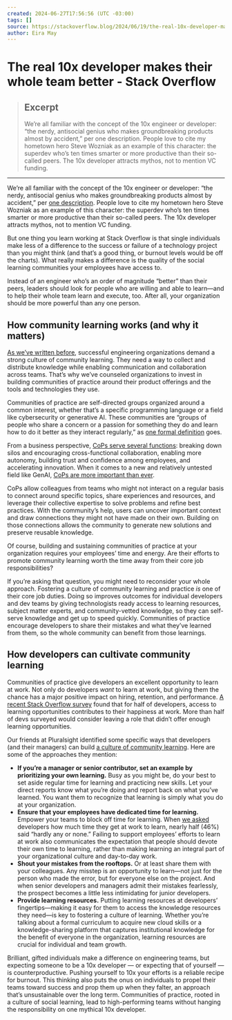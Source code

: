 ```yaml
---
created: 2024-06-27T17:56:56 (UTC -03:00)
tags: []
source: https://stackoverflow.blog/2024/06/19/the-real-10x-developer-makes-their-whole-team-better/?ref=dailydev
author: Eira May
---
```


# The real 10x developer makes their whole team better - Stack Overflow

> ## Excerpt
> We’re all familiar with the concept of the 10x engineer or developer: “the nerdy, antisocial genius who makes groundbreaking products almost by accident,” per one description. People love to cite my hometown hero Steve Wozniak as an example of this character: the superdev who’s ten times smarter or more productive than their so-called peers. The 10x developer attracts mythos, not to mention VC funding.

---
We’re all familiar with the concept of the 10x engineer or developer: “the nerdy, antisocial genius who makes groundbreaking products almost by accident,” per [one description](https://7pace.com/blog/10x-engineers). People love to cite my hometown hero Steve Wozniak as an example of this character: the superdev who’s ten times smarter or more productive than their so-called peers. The 10x developer attracts mythos, not to mention VC funding.

But one thing you learn working at Stack Overflow is that single individuals make less of a difference to the success or failure of a technology project than you might think (and that’s a good thing, or burnout levels would be off the charts). What really makes a difference is the quality of the social learning communities your employees have access to.

Instead of an engineer who’s an order of magnitude “better” than their peers, leaders should look for people who are willing and able to learn—and to help their whole team learn and execute, too. After all, your organization should be more powerful than any one person.

## How community learning works (and why it matters)

[As we’ve written before](https://stackoverflow.blog/2022/08/04/great-engineering-cultures-are-built-on-social-learning-communities/), successful engineering organizations demand a strong culture of community learning. They need a way to collect and distribute knowledge while enabling communication and collaboration across teams. That’s why we’ve counseled organizations to invest in building communities of practice around their product offerings and the tools and technologies they use.

Communities of practice are self-directed groups organized around a common interest, whether that’s a specific programming language or a field like cybersecurity or generative AI. These communities are “groups of people who share a concern or a passion for something they do and learn how to do it better as they interact regularly,” as [one formal definition](https://www.wenger-trayner.com/introduction-to-communities-of-practice/) goes.

From a business perspective, [CoPs serve several functions](https://stackoverflow.co/teams/resources/the-playbook-to-unlock-the-business-value-of-communities-of-practice/): breaking down silos and encouraging cross-functional collaboration, enabling more autonomy, building trust and confidence among employees, and accelerating innovation. When it comes to a new and relatively untested field like GenAI, [CoPs are more important than ever](https://stackoverflow.co/teams/resources/why-your-ai-project-needs-a-community-of-practice-and-how-to-build-one/).

CoPs allow colleagues from teams who might not interact on a regular basis to connect around specific topics, share experiences and resources, and leverage their collective expertise to solve problems and refine best practices. With the community’s help, users can uncover important context and draw connections they might not have made on their own. Building on those connections allows the community to generate new solutions and preserve reusable knowledge.

Of course, building and sustaining communities of practice at your organization requires your employees’ time and energy. Are their efforts to promote community learning worth the time away from their core job responsibilities?

If you’re asking that question, you might need to reconsider your whole approach. Fostering a culture of community learning and practice _is_ one of their core job duties. Doing so improves outcomes for individual developers and dev teams by giving technologists ready access to learning resources, subject matter experts, and community-vetted knowledge, so they can self-serve knowledge and get up to speed quickly. Communities of practice encourage developers to share their mistakes and what they’ve learned from them, so the whole community can benefit from those learnings.

## How developers can cultivate community learning

Communities of practice give developers an excellent opportunity to learn at work. Not only do developers _want_ to learn at work, but giving them the chance has a major positive impact on hiring, retention, and performance. [A recent Stack Overflow survey](https://stackoverflow.blog/2021/12/07/new-data-what-developers-look-for-in-future-job-opportunities/) found that for half of developers, access to learning opportunities contributes to their happiness at work. More than half of devs surveyed would consider leaving a role that didn’t offer enough learning opportunities.

Our friends at Pluralsight identified some specific ways that developers (and their managers) can build [a culture of community learning](https://www.pluralsight.com/blog/software-development/developer-learning-culture). Here are some of the approaches they mention:

-   **If you’re a manager or senior contributor, set an example by prioritizing your own learning.** Busy as you might be, do your best to set aside regular time for learning and practicing new skills. Let your direct reports know what you’re doing and report back on what you’ve learned. You want them to recognize that learning is simply what you do at your organization.
-   **Ensure that your employees have dedicated time for learning.** Empower your teams to block off time for learning. When [we asked](https://stackoverflow.co/teams/resources/prioritize-learning/) developers how much time they get at work to learn, nearly half (46%) said “hardly any or none.” Failing to support employees’ efforts to learn at work also communicates the expectation that people should devote their own time to learning, rather than making learning an integral part of your organizational culture and day-to-day work.
-   **Shout your mistakes from the rooftops.** Or at least share them with your colleagues. Any misstep is an opportunity to learn—not just for the person who made the error, but for everyone else on the project. And when senior developers and managers admit their mistakes fearlessly, the prospect becomes a little less intimidating for junior developers.
-   **Provide learning resources.** Putting learning resources at developers’ fingertips—making it easy for them to access the knowledge resources they need—is key to fostering a culture of learning. Whether you’re talking about a formal curriculum to acquire new cloud skills or a knowledge-sharing platform that captures institutional knowledge for the benefit of everyone in the organization, learning resources are crucial for individual and team growth.

Brilliant, gifted individuals make a difference on engineering teams, but expecting someone to be a 10x developer — or expecting that of yourself — is counterproductive. Pushing yourself to 10x your efforts is a reliable recipe for burnout. This thinking also puts the onus on individuals to propel their teams toward success and prop them up when they falter, an approach that’s unsustainable over the long term. Communities of practice, rooted in a culture of social learning, lead to high-performing teams without hanging the responsibility on one mythical 10x developer.
